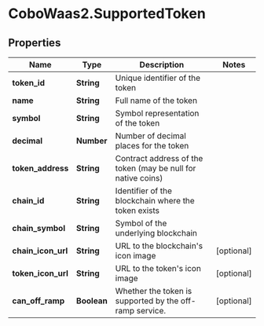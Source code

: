 # CoboWaas2.SupportedToken

## Properties

Name | Type | Description | Notes
------------ | ------------- | ------------- | -------------
**token_id** | **String** | Unique identifier of the token | 
**name** | **String** | Full name of the token | 
**symbol** | **String** | Symbol representation of the token | 
**decimal** | **Number** | Number of decimal places for the token | 
**token_address** | **String** | Contract address of the token (may be null for native coins) | 
**chain_id** | **String** | Identifier of the blockchain where the token exists | 
**chain_symbol** | **String** | Symbol of the underlying blockchain | 
**chain_icon_url** | **String** | URL to the blockchain&#39;s icon image | [optional] 
**token_icon_url** | **String** | URL to the token&#39;s icon image | [optional] 
**can_off_ramp** | **Boolean** | Whether the token is supported by the off-ramp service. | [optional] 


